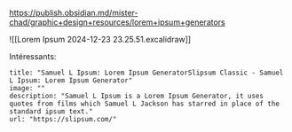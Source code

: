 

https://publish.obsidian.md/mister-chad/graphic+design+resources/lorem+ipsum+generators

![[Lorem Ipsum  2024-12-23 23.25.51.excalidraw]]



Intéressants: 

```embed
title: "Samuel L Ipsum: Lorem Ipsum GeneratorSlipsum Classic - Samuel L Ipsum: Lorem Ipsum Generator"
image: ""
description: "Samuel L Ipsum is a Lorem Ipsum Generator, it uses quotes from films which Samuel L Jackson has starred in place of the standard ipsum text."
url: "https://slipsum.com/"
```


